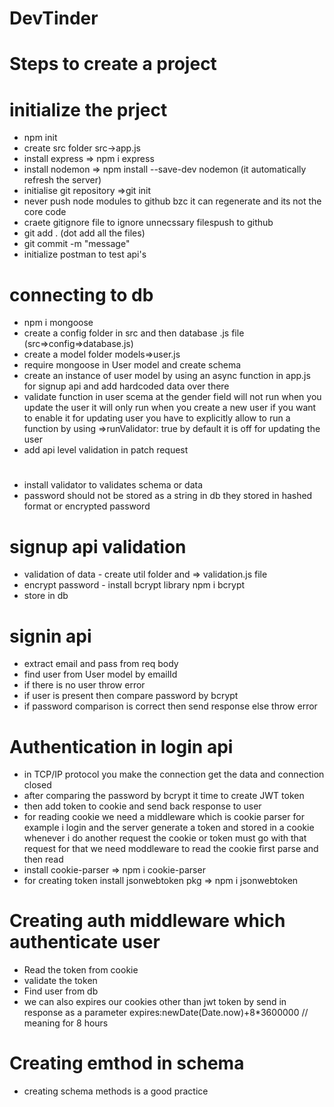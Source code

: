 # DevTinder 
# Steps to create a project
# initialize the prject


- npm init
- create src folder src->app.js
- install express => npm i express
- install nodemon => npm install --save-dev nodemon (it automatically refresh the server)
- initialise git repository =>git init
- never push node modules to github bzc it can regenerate and its not the core code
- craete gitignore file to ignore unnecssary filespush to github
- git add . (dot add all the files)
- git commit -m "message"
- initialize postman to test api's
# connecting to db
- npm i mongoose 
- create a config folder in src and then database .js file (src=>config=>database.js)
- create a model folder models=>user.js
- require mongoose in User model and create schema 
- create an instance of user model by using an async function in app.js for signup api and add hardcoded data over there
- validate function in user scema at the gender field will not run when you update the user it will only run when you create a new user if you want to enable it for updating user you have to explicitly allow to run a function by using =>runValidator: true by default it is off for updating the user
- add api level validation in patch request 

#
- install validator to validates schema or data
- password should not be stored as a string in db they stored in hashed format or encrypted password
# signup api validation
- validation of data 
       - create util folder and => validation.js file
- encrypt password
       - install bcrypt library  npm i bcrypt
- store in db
# signin api
- extract email and pass from req body
- find user from User model by emailId
- if there is no user throw error
- if user is present then compare password by bcrypt
- if password comparison is correct then send response else throw error

# Authentication in login api
- in TCP/IP protocol you make the connection get the data and connection closed
- after comparing the password by bcrypt it time to create JWT token 
- then add token to cookie and send back response to user
- for reading cookie we need a middleware which is cookie parser for example i login and the server generate a token and stored in a cookie whenever i do another request the cookie or token must go with that request for that we need moddleware to read the cookie first parse and then read
- install cookie-parser => npm i cookie-parser
- for creating token install jsonwebtoken pkg => npm i jsonwebtoken
# Creating auth middleware which authenticate user
- Read the token from cookie
- validate the token
- Find user from db
- we can also expires our cookies other than jwt token by send in response as a parameter expires:newDate(Date.now)+8*3600000   // meaning for 8 hours
# Creating emthod in schema
- creating schema methods is a good practice






